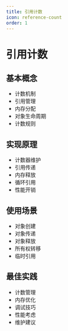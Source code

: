 ```yaml
---
title: 引用计数
icon: reference-count
order: 1
---
```


# 引用计数

## 基本概念
- 计数机制
- 引用管理
- 内存分配
- 对象生命周期
- 计数规则

## 实现原理
- 计数器维护
- 引用传递
- 内存释放
- 循环引用
- 性能开销

## 使用场景
- 对象创建
- 对象传递
- 对象释放
- 所有权转移
- 临时引用

## 最佳实践
- 计数管理
- 内存优化
- 调试技巧
- 性能考虑
- 维护建议
